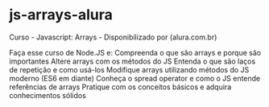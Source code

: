 # js-arrays-alura
Curso - Javascript: Arrays - Disponibilizado por (alura.com.br)

Faça esse curso de Node.JS e:
Compreenda o que são arrays e porque são importantes
Altere arrays com os métodos do JS
Entenda o que são laços de repetição e como usá-los
Modifique arrays utilizando métodos do JS moderno (ES6 em diante)
Conheça o spread operator e como o JS entende referências de arrays
Pratique com os conceitos básicos e adquira conhecimentos sólidos
